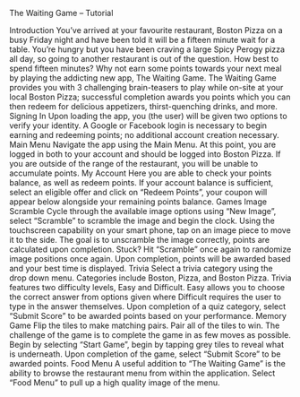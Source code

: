 The Waiting Game – Tutorial

Introduction
You’ve arrived at your favourite restaurant, Boston Pizza on a busy Friday night and have been told it will be a fifteen minute wait for a table. You’re hungry but you have been craving a large Spicy Perogy pizza all day, so going to another restaurant is out of the question. How best to spend fifteen minutes? Why not earn some points towards your next meal by playing the addicting new app, The Waiting Game. The Waiting Game provides you with 3 challenging brain-teasers to play while on-site at your local Boston Pizza; successful completion awards you points which you can then redeem for delicious appetizers, thirst-quenching drinks, and more. 
Signing In
Upon loading the app, you (the user) will be given two options to verify your identity. A Google or Facebook login is necessary to begin earning and redeeming points; no additional account creation necessary.
Main Menu
Navigate the app using the Main Menu. At this point, you are logged in both to your account and should be logged into Boston Pizza.  If you are outside of the range of the restaurant, you will be unable to accumulate points. 
My Account
Here you are able to check your points balance, as well as redeem points. If your account balance is sufficient, select an eligible offer and click on “Redeem Points”, your coupon will appear below alongside your remaining points balance. 
Games
	Image Scramble
Cycle through the available image options using “New Image”, select “Scramble” to scramble the image and begin the clock. Using the touchscreen capability on your smart phone, tap on an image piece to move it to the side. The goal is to unscramble the image correctly, points are calculated upon completion. Stuck? Hit “Scramble” once again to randomize image positions once again.
Upon completion, points will be awarded based and your best time is displayed. 
	Trivia
Select a trivia category using the drop down menu. Categories include Boston, Pizza, and Boston Pizza. Trivia features two difficulty levels, Easy and Difficult. Easy allows you to choose the correct answer from options given where Difficult requires the user to type in the answer themselves. 
Upon completion of a quiz category, select “Submit Score” to be awarded points based on your performance.
	Memory Game
Flip the tiles to make matching pairs. Pair all of the tiles to win. The challenge of the game is to complete the game in as few moves as possible. Begin by selecting “Start Game”, begin by tapping grey tiles to reveal what is underneath. Upon completion of the game, select “Submit Score” to be awarded points.
Food Menu
A useful addition to “The Waiting Game” is the ability to browse the restaurant menu from within the application. Select “Food Menu” to pull up a high quality image of the menu.
